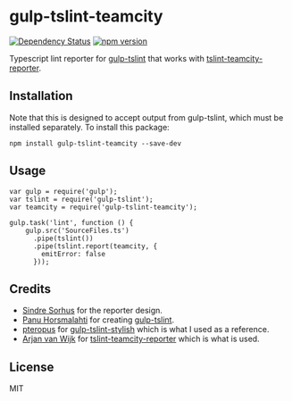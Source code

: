 # gulp-tslint-teamcity

[![Dependency Status](https://gemnasium.com/iernie/gulp-tslint-teamcity.svg)](https://gemnasium.com/iernie/gulp-tslint-teamcity) [![npm version](https://badge.fury.io/js/gulp-tslint-teamcity.svg)](http://badge.fury.io/js/gulp-tslint-teamcity)

Typescript lint reporter for [gulp-tslint](https://github.com/panuhorsmalahti/gulp-tslint) that works with [tslint-teamcity-reporter](https://github.com/ThaNarie/tslint-teamcity-reporter).

Installation
------------
Note that this is designed to accept output from gulp-tslint, which must be installed separately.
To install this package:

```
npm install gulp-tslint-teamcity --save-dev
```

Usage
-----

```
var gulp = require('gulp');
var tslint = require('gulp-tslint');
var teamcity = require('gulp-tslint-teamcity');

gulp.task('lint', function () {
    gulp.src('SourceFiles.ts')
      .pipe(tslint())
      .pipe(tslint.report(teamcity, {
        emitError: false
      }));
```

Credits
-------
- [Sindre Sorhus](https://github.com/sindresorhus) for the reporter design.
- [Panu Horsmalahti](https://github.com/panuhorsmalahti) for creating [gulp-tslint](https://github.com/panuhorsmalahti/gulp-tslint).
- [pteropus](https://github.com/pteropus) for [gulp-tslint-stylish](https://github.com/pteropus/gulp-tslint-stylish) which is what I used as a reference.
- [Arjan van Wijk](https://github.com/ThaNarie) for [tslint-teamcity-reporter](https://github.com/ThaNarie/tslint-teamcity-reporter) which is what is used.


License
-------
MIT
